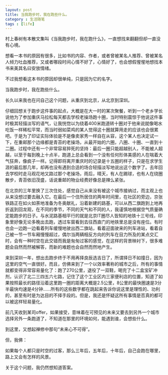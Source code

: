 ```yaml
---
layout: post
title: 当我跑步时，我在跑些什么。
category : 生活随笔
tags : [life]
---
```



村上春树有本散文集叫《当我跑步时，我在跑什么》，一直想找来翻翻但却一直没有心境。

想看一本书的原因有很多，比如书的内容、作者，或者曾被某名人推荐、曾被某名人倾力吐血推荐，又或者哪段时间心情不好了，心情好了，也会想假惺惺地想找本书来美其名曰安放情绪。

不过我想看这本书的原因却很单纯，只是因为它的名字。

当我跑步时，我在跑些什么。

长久以来我也在问自己这个问题，从重庆到北京，从北京到深圳。

仔细回想关于跑步这件事的起点，大概是在大一时的某次聚餐，听到一个老乡学长说他为了参加重庆马拉松每天都去学校老操场跑十圈，当时特别震惊于他说这件事时极其轻描淡写的语气，让我恍惚以为绕着400米跑道转十圈对于他来说就像喝水吃饭一样稀松平常，而当时弱如菜鸡的某人觉得这十圈就算用走的应该也会很累吧。于是为了印证实际体验是不是像卖家秀一样自在从容，这个某人也决定试一下，在重邮那个边缘都是青苔的老操场，从最开始的六圈，八圈、十圈、一直到十二圈。过程中还有一个非常容易猝死的坚持：最后一圈只能超越别人，不能被人超越，以至于每到晚上十点半，跑道上总会看到一个没有任何形体美感的人在喘着大气狂奔，像疯子一样。记得即将离开重庆时的记录是十五圈的样子，只是在求学生涯的最后那几年，却再也没有遇到合适的场合轻描淡写地说出这个数字了。去年回去学校时走马观花地又路过那个老操场，雨后，晴天，有人在踢球，也有人在绕圈散步，青苔依旧茂盛，话说重邮的物业经费好像总是辣么紧张。

在北京的三年里换了三次住处，感觉自己从来没有被这个城市接纳过，而主观上也从来没想过要去融入它。在最后一个住所居住的两年时间里，在社区的旁边，京张铁路正在如火如荼地准备为冬奥献礼，沿着新建的路基，可以从西二旗跑到上地再折返到回龙观，在不同的季节，不同的天气和不同的人，我谨慎地根据空气质量确定能跑步的日子。与水泥路基相平行的就是北京IT圈尽人皆知的地铁十三号线，印象里好像无论多晚出去跑，透过车窗看到去往西直门的地铁里总是没有座位。有时也会一边跑一边看着列车缓慢地驶出西二旗站，看着迎面驶来的列车进站，看着自己被一节一节车厢慢慢超过，偶尔当两辆相反方向的列车在目力所及的某点交汇时，会有一种时空在此交错而我是匆匆过客的感觉，在这样的背景映衬下，很多难题会自然而然被解答，而新的难题也会自然而然地产生。

来到深圳一年，想出去跑步终于不用再择良辰选吉日了，所谓择日不如撞日，因为这里的空气一直很好。而且，仿佛来到了一个以效率著称的城市之后，所有的事情就都变得非常容易量化了：跑了270公里，退役了一双鞋，喝完了十二盒宝矿冲剂，认识了北二三四五六七路，记住了这个工业区内三家便利店的位置，知道了如果按照最长的路径沿着这里跑一圈的距离大概是2.5公里，8公里的最快圈速是3分半最快均速是4分钟……所有的这些数字都在跳起来告诉你说这里是理性的、功利的，甚至有时是为达目的不择手段的。但是，我还是怀疑这所有事情是否真的都可以被这样轻易量化。

前几天收到某司offer，如果接受，意味着在可预见的未来又要去到另外一个城市选择另外一条跑道了，不知道在那里的环境如何，能遇到谁，会想些什么。

到这里，又想起禅修中那句“未来心不可得”。

但，我佛：

如果每个人都只是时空的过客，那么三年后，五年后，十年后，自己会跑在哪里，路上又会有怎样的风景。

关于这个问题，我仍然想知道答案。
